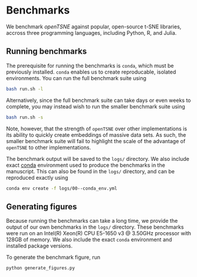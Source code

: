 # Benchmarks

We benchmark *openTSNE* against popular, open-source t-SNE libraries, accross three programming languages, including Python, R, and Julia.

## Running benchmarks

The prerequisite for running the benchmarks is `conda`, which must be previously installed. `conda` enables us to create reproducable, isolated environments. You can run the full benchmark suite using

```bash
bash run.sh -l
```

Alternatively, since the full benchmark suite can take days or even weeks to complete, you may instead wish to run the smaller benchmark suite using

```bash
bash run.sh -s
```

Note, however, that the strength of `openTSNE` over other implementations is its ability to quickly create embeddings of massive data sets. As such, the smaller benchmark suite will fail to highlight the scale of the advantage of `openTSNE` to other implementations.

The benchmark output will be saved to the `logs/` directory. We also include exact [conda](https://docs.conda.io/en/latest/miniconda.html) environment used to produce the benchmarks in the manuscript. This can also be found in the `logs/` directory, and can be reproduced exactly using

```bash
conda env create -f logs/00--conda_env.yml
```

## Generating figures

Because running the benchmarks can take a long time, we provide the output of our own benchmarks in the `logs/` directory. These benchmarks were run on an Intel(R) Xeon(R) CPU E5-1650 v3 @ 3.50GHz processor with 128GB of memory. We also include the exact `conda` environment and installed package versions.

To generate the benchmark figure, run

```bash
python generate_figures.py
```
